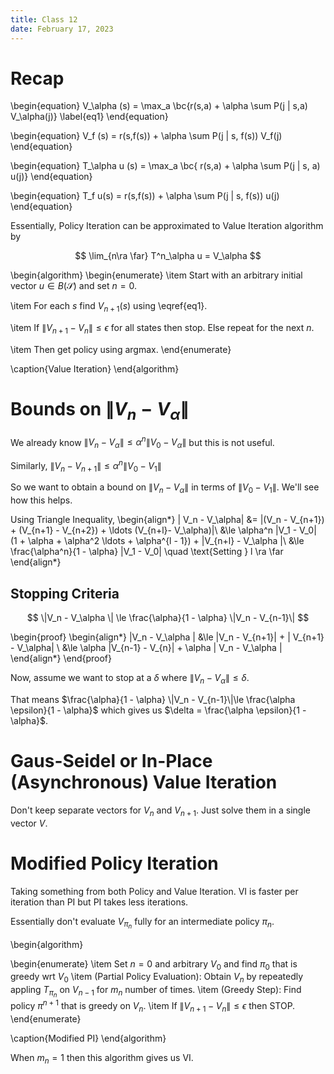 ```yaml
---
title: Class 12
date: February 17, 2023
---
```


# Recap

\begin{equation}
V_\alpha (s) = \max_a \bc{r(s,a) + \alpha \sum P(j | s,a) V_\alpha(j)}
\label{eq1}
\end{equation}

\begin{equation}
V_f (s) = r(s,f(s)) + \alpha \sum P(j | s, f(s)) V_f(j)
\end{equation}


\begin{equation}
T_\alpha u (s) = \max_a \bc{ r(s,a) + \alpha \sum P(j | s, a) u(j)}
\end{equation}


\begin{equation}
T_f u(s) = r(s,f(s)) + \alpha \sum P(j | s, f(s)) u(j)
\end{equation}

Essentially, Policy Iteration can be approximated to Value Iteration algorithm by

$$
\lim_{n\ra \far} T^n_\alpha u = V_\alpha
$$

\begin{algorithm}
\begin{enumerate}
  \item Start with an arbitrary initial vector $u \in B(\mathcal{S})$  and set $n =0$.

\item  For each $s$ find $V_{n+1}(s)$ using \eqref{eq1}.

\item  If $\|V_{n+1} - V_n\| \le \epsilon$ for all states then stop. Else repeat for the next $n$.

  \item Then get policy using argmax.
\end{enumerate}

  \caption{Value Iteration}
\end{algorithm}

# Bounds on $\| V_n - V_\alpha\|$ 

We already know $\| V_n - V_\alpha\| \le \alpha^n \| V_0 - V_\alpha\|$ but this is not useful. 

Similarly, $\| V_n - V_{n+1}\| \le \alpha^n \| V_0 - V_1\|$

So we want to obtain a bound on $\| V_n - V_\alpha\|$ in terms of $\| V_0 - V_1\|$. We'll see how this helps.

Using Triangle Inequality,
\begin{align*}
  \| V_n - V_\alpha\| &= \|(V_n - V_{n+1}) + (V_{n+1} - V_{n+2}) + \ldots (V_{n+l}- V_\alpha)\|\\
  &\le \alpha^n \|V_1 - V_0\| (1 + \alpha  + \alpha^2 \ldots + \alpha^{l - 1}) + \|V_{n+l} - V_\alpha \|\\
  &\le \frac{\alpha^n}{1 - \alpha} \|V_1 - V_0\| \quad \text{Setting } l \ra \far
\end{align*}

## Stopping Criteria

$$
\|V_n - V_\alpha \| \le \frac{\alpha}{1 - \alpha} \|V_n - V_{n-1}\|
$$ 

\begin{proof}
  \begin{align*}
\|V_n - V_\alpha \| &\le \|V_n - V_{n+1}\| + \| V_{n+1} - V_\alpha\| \\
&\le \alpha \|V_{n-1} - V_{n}\| + \alpha \| V_n - V_\alpha \|
  \end{align*}
\end{proof}

Now, assume we want to stop at a $\delta$ where $\|V_n - V_\alpha\| \le \delta$.

That means $\frac{\alpha}{1 - \alpha} \|V_n - V_{n-1}\|\le \frac{\alpha \epsilon}{1 - \alpha}$ which gives us $\delta = \frac{\alpha \epsilon}{1 - \alpha}$.

# Gaus-Seidel or In-Place (Asynchronous) Value Iteration

Don't keep separate vectors for $V_{n}$ and $V_{n+1}$. Just solve them in a single vector $V$.

# Modified Policy Iteration

Taking something from both Policy and Value Iteration. VI is faster per iteration than PI but PI takes less iterations.

Essentially don't evaluate $V_{\pi_n}$ fully for an intermediate policy $\pi_n$. 


\begin{algorithm}

\begin{enumerate}
  \item Set $n=0$ and arbitrary $V_0$ and find $\pi_0$ that is greedy wrt $V_0$
  \item (Partial Policy Evaluation): Obtain $V_n$ by repeatedly appling $T_{\pi_n}$ on $V_{n-1}$ for $m_n$ number of times.
  \item (Greedy Step): Find policy $\pi^{n+1}$ that is greedy on $V_n$.
  \item If $\| V_{n+1} - V_n\| \le \epsilon$ then STOP.
\end{enumerate}

  \caption{Modified PI}
\end{algorithm}

When $m_n = 1$ then this algorithm gives us VI. 
